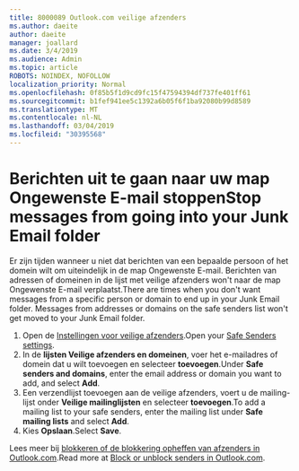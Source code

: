 ```yaml
---
title: 8000089 Outlook.com veilige afzenders
ms.author: daeite
author: daeite
manager: joallard
ms.date: 3/4/2019
ms.audience: Admin
ms.topic: article
ROBOTS: NOINDEX, NOFOLLOW
localization_priority: Normal
ms.openlocfilehash: 0f85b5f1d9cd9fc15f47594394df737fe401ff61
ms.sourcegitcommit: b1fef941ee5c1392a6b05f6f1ba92080b99d8589
ms.translationtype: MT
ms.contentlocale: nl-NL
ms.lasthandoff: 03/04/2019
ms.locfileid: "30395568"
---
```

# <a name="stop-messages-from-going-into-your-junk-email-folder"></a><span data-ttu-id="612b2-102">Berichten uit te gaan naar uw map Ongewenste E-mail stoppen</span><span class="sxs-lookup"><span data-stu-id="612b2-102">Stop messages from going into your Junk Email folder</span></span>

<span data-ttu-id="612b2-p101">Er zijn tijden wanneer u niet dat berichten van een bepaalde persoon of het domein wilt om uiteindelijk in de map Ongewenste E-mail. Berichten van adressen of domeinen in de lijst met veilige afzenders won't naar de map Ongewenste E-mail verplaatst.</span><span class="sxs-lookup"><span data-stu-id="612b2-p101">There are times when you don't want messages from a specific person or domain to end up in your Junk Email folder. Messages from addresses or domains on the safe senders list won't get moved to your Junk Email folder.</span></span>

1. <span data-ttu-id="612b2-105">Open de [Instellingen voor veilige afzenders](https://go.microsoft.com/fwlink/?linkid=2035804).</span><span class="sxs-lookup"><span data-stu-id="612b2-105">Open your [Safe Senders settings](https://go.microsoft.com/fwlink/?linkid=2035804).</span></span>
2. <span data-ttu-id="612b2-106">In de **lijsten Veilige afzenders en domeinen**, voer het e-mailadres of domein dat u wilt toevoegen en selecteer **toevoegen**.</span><span class="sxs-lookup"><span data-stu-id="612b2-106">Under **Safe senders and domains**, enter the email address or domain you want to add, and select **Add**.</span></span>
3. <span data-ttu-id="612b2-107">Een verzendlijst toevoegen aan de veilige afzenders, voert u de mailing-lijst onder **Veilige mailinglijsten** en selecteer **toevoegen**.</span><span class="sxs-lookup"><span data-stu-id="612b2-107">To add a mailing list to your safe senders, enter the mailing list under **Safe mailing lists** and select **Add**.</span></span>
4. <span data-ttu-id="612b2-108">Kies **Opslaan**.</span><span class="sxs-lookup"><span data-stu-id="612b2-108">Select **Save**.</span></span>

<span data-ttu-id="612b2-109">Lees meer bij [blokkeren of de blokkering opheffen van afzenders in Outlook.com](https://support.office.com/article/afba1c94-77bb-4f50-8b85-057cf52f4d5e).</span><span class="sxs-lookup"><span data-stu-id="612b2-109">Read more at [Block or unblock senders in Outlook.com](https://support.office.com/article/afba1c94-77bb-4f50-8b85-057cf52f4d5e).</span></span>